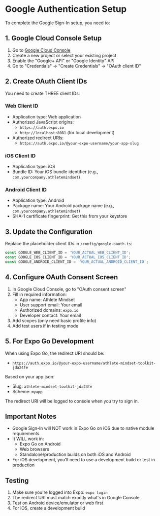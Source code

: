 # Google Authentication Setup

To complete the Google Sign-In setup, you need to:

## 1. Google Cloud Console Setup

1. Go to [Google Cloud Console](https://console.cloud.google.com/)
2. Create a new project or select your existing project
3. Enable the "Google+ API" or "Google Identity" API
4. Go to "Credentials" → "Create Credentials" → "OAuth client ID"

## 2. Create OAuth Client IDs

You need to create THREE client IDs:

### Web Client ID
- Application type: Web application
- Authorized JavaScript origins: 
  - `https://auth.expo.io`
  - `http://localhost:8081` (for local development)
- Authorized redirect URIs:
  - `https://auth.expo.io/@your-expo-username/your-app-slug`

### iOS Client ID
- Application type: iOS
- Bundle ID: Your iOS bundle identifier (e.g., `com.yourcompany.athletemindset`)

### Android Client ID
- Application type: Android
- Package name: Your Android package name (e.g., `com.yourcompany.athletemindset`)
- SHA-1 certificate fingerprint: Get this from your keystore

## 3. Update the Configuration

Replace the placeholder client IDs in `/config/google-oauth.ts`:

```typescript
const GOOGLE_WEB_CLIENT_ID = 'YOUR_ACTUAL_WEB_CLIENT_ID';
const GOOGLE_IOS_CLIENT_ID = 'YOUR_ACTUAL_IOS_CLIENT_ID';
const GOOGLE_ANDROID_CLIENT_ID = 'YOUR_ACTUAL_ANDROID_CLIENT_ID';
```

## 4. Configure OAuth Consent Screen

1. In Google Cloud Console, go to "OAuth consent screen"
2. Fill in required information:
   - App name: Athlete Mindset
   - User support email: Your email
   - Authorized domains: `expo.io`
   - Developer contact: Your email
3. Add scopes (only need basic profile info)
4. Add test users if in testing mode

## 5. For Expo Go Development

When using Expo Go, the redirect URI should be:
- `https://auth.expo.io/@your-expo-username/athlete-mindset-toolkit-jda24fe`

Based on your app.json:
- Slug: `athlete-mindset-toolkit-jda24fe`
- Scheme: `myapp`

The redirect URI will be logged to console when you try to sign in.

## Important Notes

- Google Sign-In will NOT work in Expo Go on iOS due to native module requirements
- It WILL work in:
  - Expo Go on Android
  - Web browsers
  - Standalone/production builds on both iOS and Android
- For iOS development, you'll need to use a development build or test in production

## Testing

1. Make sure you're logged into Expo: `expo login`
2. The redirect URI must match exactly what's in Google Console
3. Test on Android device/emulator or web first
4. For iOS, create a development build